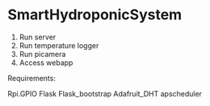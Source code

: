 # SmartHydroponicSystem



1. Run server
2. Run temperature logger
3. Run picamera 
3. Access webapp


Requirements:

Rpi.GPIO
Flask
Flask_bootstrap
Adafruit_DHT
apscheduler

